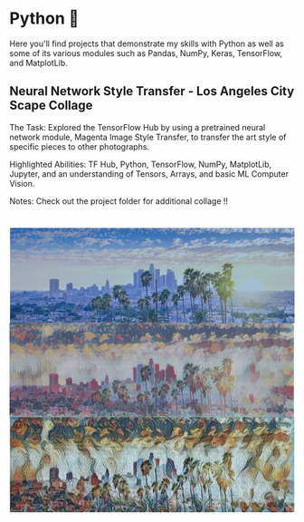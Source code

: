 # Python :snake:

Here you'll find projects that demonstrate my skills with Python as well as some of its various modules such as Pandas, NumPy, Keras, TensorFlow, and MatplotLib. 


## Neural Network Style Transfer - Los Angeles City Scape Collage
The Task: Explored the TensorFlow Hub by using a pretrained neural network module, Magenta Image Style Transfer, to transfer the art style of specific pieces to other photographs.

Highlighted Abilities: TF Hub, Python, TensorFlow, NumPy, MatplotLib, Jupyter, and an understanding of Tensors, Arrays, and basic ML Computer Vision.

Notes: Check out the project folder for additional collage !!
# ![alt text](https://github.com/asilich123/Resume_Projects/blob/main/Python/TF%20HUB%20-%20ML%20Neural%20Style%20Transfer/Images/Collages/Los%20Angeles%20Collage.png?raw=true)